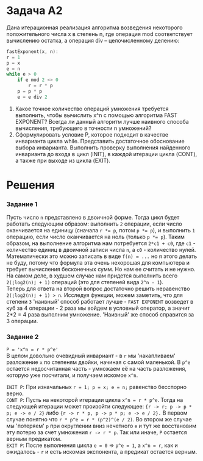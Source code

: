 # Задача A2
Дана итерационная реализация алгоритма возведения некоторого положительного числа x в степень n, где операция mod соответствует вычислению остатка, а операция div – целочисленному делению:

```cpp
fastExponent(x, n):
r = 1
p = x
e = n
while e > 0
    if e mod 2 <> 0
        r = r * p
    p = p * p
    e = e div 2
```

1. Какое точное количество операций умножения требуется выполнить, чтобы вычислить x^n с помощью алгоритма FAST EXPONENT? Всегда ли данный алгоритм лучше наивного способа вычисления, требующего в точности n умножений?
2. Сформулировать условие P, которое подходит в качестве инварианта цикла while. Представить достаточное обоснование выбора инварианта. Выполнить проверку выполнения найденного инварианта  до входа в цикл (INIT), в каждой итерации цикла (CONT), а также при выходе из цикла (EXIT).

# Решения
### Задание 1
Пусть число `n` представлено в двоичной форме. Тогда цикл будет работать следующим образом: выполнить `2` операции, если число оканчивается на единицу (сначала `r *= p`, потом `p *= p`), и выполнить `1` операцию, если число оканчивается на ноль (только `p *= p`). Таким образом, на выполнение алгоритма нам потребуется `2*c1 + c0`, где `c1` - количество единиц в двоичной записи числа `n`, а `c0` - количество нулей. Математически это можно записать в виде `f(n) = ...` но я этого делать не буду, потому что формула эта очень нехорошая для компьютера и требует вычисления бесконечных сумм. Но нам ее считать и не нужно. На самом деле, в худшем случае нам придется выполнить всего `2(⌊log2(n)⌋ + 1)` операций (это для степеней вида `2^n - 1`).\
Теперь для ответа на второй вопрос достаточно решить неравенство `2(⌊log2(n)⌋ + 1) > n`. Исследуя функции, можем заметить, что для степени `3` 'наивный' способ работает лучше - `FAST EXPONENT` возведет в куб за 4 операции - 2 раза мы войдем в условный оператор, а значит 2*2 = 4 раза выполним умножение. 'Наивный' же способ справится за 3 операции.

### Задание 2
`P = 'x^n = r * p^e'`\
В целом довольно очевидный инвариант - в `r` мы 'накапливаем' разложение `x` по степеням двойки, начиная с самой маленькой. В `p^e` остается недосчитанная часть - умножаем её на часть разложения, которую уже посчитали, и получаем искомое `x^n`. 

`INIT P`: При изначальных `r = 1; p = x; e = n;` равенство бесспорно верно.\
`CONT P`: Пусть на некоторой итерации цикла `x^n = r * p^e`. Тогда на следующей итерации может произойти следующее: `{r -> r; p -> p * p; e -> e / 2}` либо `{r -> r * p, p -> p * p; e -> e / 2}.` В первом случае понятно что `r * p^e = r * (p^2)^(e / 2)`. Во втором же случае мы 'потеряем' `p` при округлении вниз нечетного `e` и тут же восстановим эту потерю за счет умножения `r -> r * p`. Так или иначе, `P` остается верным предикатом.\
`EXIT P`: После выполнения цикла `e = 0` => `p^e = 1`, а `x^n = r`, как и ожидалось - `r` и есть искомая экспонента, а предикат остается верным.
